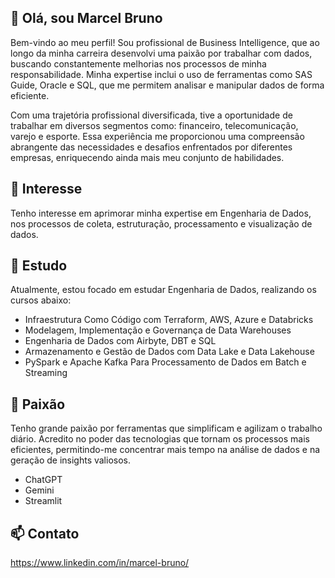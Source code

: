 
## 👋 Olá, sou Marcel Bruno
Bem-vindo ao meu perfil! Sou profissional de Business Intelligence, que ao longo da minha carreira desenvolvi uma paixão por trabalhar com dados, buscando constantemente melhorias nos processos de minha responsabilidade. Minha expertise inclui o uso de ferramentas como SAS Guide, Oracle e SQL, que me permitem analisar e manipular dados de forma eficiente.

Com uma trajetória profissional diversificada, tive a oportunidade de trabalhar em diversos segmentos como: financeiro, telecomunicação, varejo e esporte. Essa experiência me proporcionou uma compreensão abrangente das necessidades e desafios enfrentados por diferentes empresas, enriquecendo ainda mais meu conjunto de habilidades.

## 👀 Interesse
Tenho interesse em aprimorar minha expertise em Engenharia de Dados, nos processos de coleta, estruturação, processamento e visualização de dados.

## 🌱 Estudo
Atualmente, estou focado em estudar Engenharia de Dados, realizando os cursos abaixo:

- Infraestrutura Como Código com Terraform, AWS, Azure e Databricks
- Modelagem, Implementação e Governança de Data Warehouses
- Engenharia de Dados com Airbyte, DBT e SQL
- Armazenamento e Gestão de Dados com Data Lake e Data Lakehouse
- PySpark e Apache Kafka Para Processamento de Dados em Batch e Streaming

## 💞️ Paixão
Tenho grande paixão por ferramentas que simplificam e agilizam o trabalho diário. Acredito no poder das tecnologias que tornam os processos mais eficientes, permitindo-me concentrar mais tempo na análise de dados e na geração de insights valiosos.
- ChatGPT
- Gemini
- Streamlit

## 📫 Contato
https://www.linkedin.com/in/marcel-bruno/




<!---
Marcelbrn/Marcelbrn is a ✨ special ✨ repository because its `README.md` (this file) appears on your GitHub profile.
You can click the Preview link to take a look at your changes.
👋
💞️
🌱
📫
💼
👾
⚙️
🍕
🛠
🚀
🌟
☁️ 
✏️
💭
📙
📊
👀
🔭
📝
🎉
🖥️

imagem com link para abrir linkedin => [![image](https://github.com/Marcelbrn/Marcelbrn/assets/166244671/2c1c1b80-a73f-4d20-85e3-ecc8ad219135)](https://www.linkedin.com/in/marcel-bruno/)
--->
